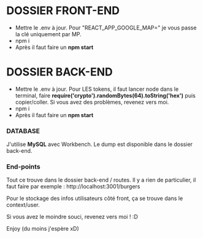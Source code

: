 # DOSSIER FRONT-END

- Mettre le .env à jour. Pour "REACT_APP_GOOGLE_MAP=" je vous passe la clé uniquement par MP.
- npm i
- Après il faut faire un **npm start**

# DOSSIER BACK-END

- Mettre le .env à jour. Pour LES tokens, il faut lancer node dans le terminal, faire **require('crypto').randomBytes(64).toString('hex')** puis copier/coller. Si vous avez des problèmes, revenez vers moi.
- npm i
- Après il faut faire un **npm start**

### DATABASE

J'utilise **MySQL** avec Workbench. Le dump est disponible dans le dossier back-end.

### End-points 

Tout ce trouve dans le dossier back-end / routes. Il y a rien de particulier, il faut faire par exemple : http://localhost:3001/burgers

Pour le stockage des infos utilisateurs côté front, ça se trouve dans le context/user.

Si vous avez le moindre souci, revenez vers moi ! :D 

Enjoy (du moins j'espère xD)
